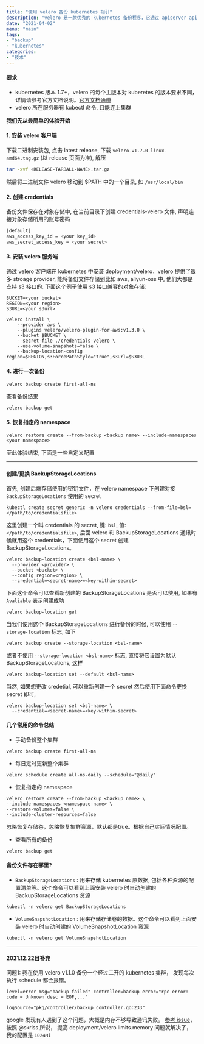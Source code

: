 ```yaml
---
title: "使用 velero 备份 kubernetes 指引"
description: "velero 是一款优秀的 kubernetes 备份程序，它通过 apiserver api 进行资源的备份和恢复。"
date: "2021-04-02"
menu: "main"
tags:
- "backup"
- "kubernetes"
categories:
- "技术"
---
```


#### 要求

- kubernetes 版本 1.7+，velero 的每个主版本对 kuberetes 的版本要求不同，详情请参考官方文档说明。[官方文档通道](https://velero.io/docs/v1.7/)
- velero 所在服务器有 kubectl 命令, 且能连上集群

**我们先从最简单的体验开始**

#### 1. 安装 velero 客户端

下载二进制安装包, 点击 latest release, 下载 `velero-v1.7.0-linux-amd64.tag.gz` (以 release 页面为准), 解压

```sh
tar -xvf <RELEASE-TARBALL-NAME>.tar.gz
```

然后将二进制文件 velero 移动到 $PATH 中的一个目录, 如 `/usr/local/bin`

#### 2. 创建 credentials

备份文件保存在对象存储中, 在当前目录下创建 credentials-velero 文件, 声明连接对象存储所用的账号密码

```sh
[default]
aws_access_key_id = <your key_id>
aws_secret_access_key = <your secret>
```

#### 3. 安装 velero 服务端

通过 velero 客户端在 kubernetes 中安装 deployment/velero，velero 提供了很多 stroage provider, 能将备份文件存储到比如 aws, aliyun-oss 中, 他们大都是支持 s3 接口的. 下面这个例子使用 s3 接口兼容的对象存储:

```shell
BUCKET=<your bucket>
REGION=<your region>
S3URL=<your s3url>

velero install \
    --provider aws \
    --plugins velero/velero-plugin-for-aws:v1.3.0 \
    --bucket $BUCKET \
    --secret-file ./credentials-velero \
    --use-volume-snapshots=false \
    --backup-location-config region=$REGION,s3ForcePathStyle="true",s3Url=$S3URL
```

#### 4. 进行一次备份

```shell
velero backup create first-all-ns
```

查看备份结果

```shell
velero backup get
```

#### 5. 恢复指定的 namespace

```shell
velero restore create --from-backup <backup name> --include-namespaces <your namespace>
```

至此体验结束, 下面是一些自定义配置

---

#### 创建/更换 BackupStorageLocations

首先, 创建后端存储使用的密钥文件，在 velero namespace 下创建对接 `BackupStorageLocations` 使用的 secret

```
kubectl create secret generic -n velero credentials --from-file=bsl=</path/to/credentialsfile>
```

这里创建一个叫 credentials 的 secret, 键: `bsl`, 值: `</path/to/credentialsfile>`, 后面 velero 和 BackupStorageLocations 通讯时候就用这个 credentials，下面使用这个 secret 创建 BackupStorageLocations。

```
velero backup-location create <bsl-name> \
  --provider <provider> \
  --bucket <bucket> \
  --config region=<region> \
  --credential=<secret-name>=<key-within-secret>
```

下面这个命令可以查看新创建的 BackupStorageLocations 是否可以使用, 如果有 `Avaliable` 表示创建成功

```shell
velero backup-location get
```

当我们使用这个 BackupStorageLocations 进行备份的时候, 可以使用 `--storage-location` 标志, 如下

```shell
velero backup create --storage-location <bsl-name>
```

或者不使用 `--storage-location <bsl-name>` 标志, 直接将它设置为默认 BackupStorageLocations, 这样

```shell
velero backup-location set --default <bsl-name>
```

当然, 如果想更改 credetial, 可以重新创建一个 secret 然后使用下面命令更换 secret 即可,

```shell
velero backup-location set <bsl-name> \
  --credential=<secret-name>=<key-within-secret>
```

#### 几个常用的命令总结

- 手动备份整个集群

```shell
velero backup create first-all-ns
```

- 每日定时更新整个集群

```shell
velero schedule create all-ns-daily --schedule="@daily"
```

- 恢复指定的 namespace

```shell
velero restore create --from-backup <backup name> \
--include-namespaces <namespace name> \
--restore-volumes=false \
--include-cluster-resources=false
```
忽略恢复存储卷，忽略恢复集群资源，默认都是true。根据自己实际情况配置。

- 查看所有的备份

```shell
velero backup get
```

#### 备份文件存在哪里?

- `BackupStorageLocations` : 用来存储 kubernetes 原数据, 包括各种资源的配置清单等。这个命令可以看到上面安装 velero 时自动创建的 BackupStorageLocations 资源

```shell
kubectl -n velero get BackupStorageLocations
```

- `VolumeSnapshotLocation` : 用来存储存储卷的数据。这个命令可以看到上面安装 velero 时自动创建的 VolumeSnapshotLocation 资源

```shell
kubectl -n velero get VolumeSnapshotLocation
```

---

#### 2021.12.22日补充

问题1: 我在使用 velero v1.1.0 备份一个经过二开的 kubernetes 集群， 发现每次执行 schedule 都会报错。

```
level=error msg="backup failed" controller=backup error="rpc error: code = Unknown desc = EOF,..."

logSource="pkg/controller/backup_controller.go:233"
```

google 发现有人遇到了这个问题，大概是内存不够导致通讯失败。 [参考 issue](https://github.com/vmware-tanzu/velero/issues/1986)，按照 @skriss 所说， 提高 deployment/velero limits.memory 问题就解决了， 我的配置是 `1024Mi`
